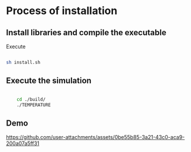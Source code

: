 
# Process of installation

## Install libraries and compile the executable
Execute 
```bash

sh install.sh

```

## Execute the simulation
```bash

    cd ./build/
    ./TEMPERATURE
```

## Demo 

https://github.com/user-attachments/assets/0be55b85-3a21-43c0-aca9-200a07a5ff31

